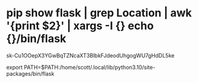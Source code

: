 # pip show flask | grep Location | awk '{print $2}' | xargs -I {} echo {}/bin/flask

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

export PATH=$PATH:/home/scott/.local/lib/python3.10/site-packages/bin/flask
